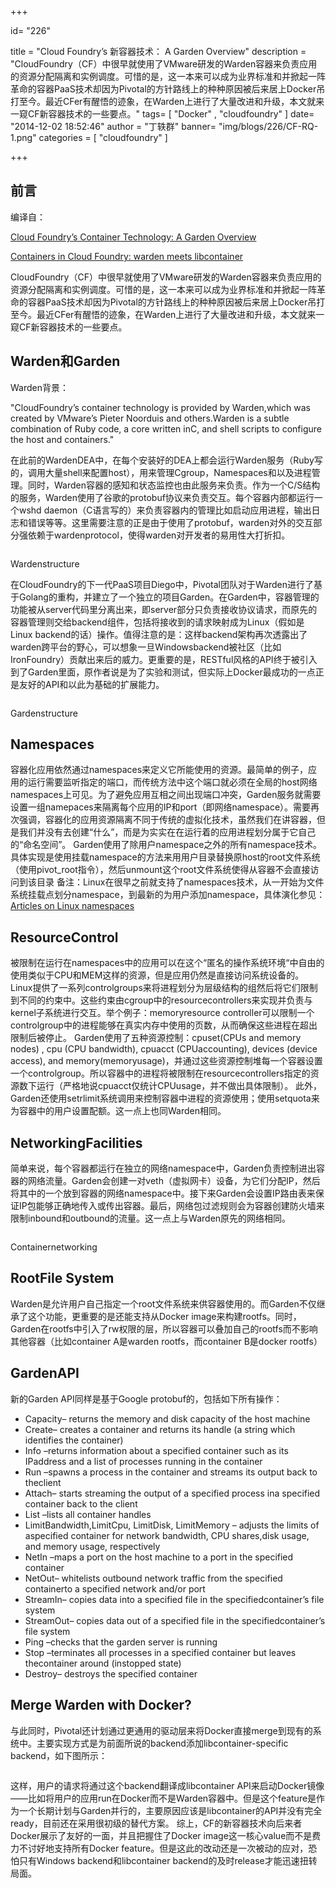 +++

id= "226"

title = "Cloud Foundry’s 新容器技术： A Garden Overview"
description = "CloudFoundry（CF）中很早就使用了VMware研发的Warden容器来负责应用的资源分配隔离和实例调度。可惜的是，这一本来可以成为业界标准和并掀起一阵革命的容器PaaS技术却因为Pivotal的方针路线上的种种原因被后来居上Docker吊打至今。最近CFer有醒悟的迹象，在Warden上进行了大量改进和升级，本文就来一窥CF新容器技术的一些要点。"
tags= [ "Docker" , "cloudfoundry" ]
date= "2014-12-02 18:52:46"
author = "丁轶群"
banner= "img/blogs/226/CF-RQ-1.png"
categories = [ "cloudfoundry" ]

+++



## 前言

编译自：

[Cloud Foundry’s Container Technology: A Garden Overview](http://blog.pivotal.io/cloud-foundry-pivotal/features/cloud-foundry-container-technology-a-garden-overview) 

[Containers in Cloud Foundry: warden meets libcontainer](http://underlap.blogspot.com/2014/06/warden-meets-libcontainer.html) 

CloudFoundry（CF）中很早就使用了VMware研发的Warden容器来负责应用的资源分配隔离和实例调度。可惜的是，这一本来可以成为业界标准和并掀起一阵革命的容器PaaS技术却因为Pivotal的方针路线上的种种原因被后来居上Docker吊打至今。最近CFer有醒悟的迹象，在Warden上进行了大量改进和升级，本文就来一窥CF新容器技术的一些要点。


**Warden和Garden**
-----------------

Warden背景：

 "CloudFoundry’s container technology is provided by Warden,which was created by VMware’s Pieter Noorduis and others.Warden is a subtle combination of Ruby code, a core written inC, and shell scripts to configure the host and containers." 

在此前的WardenDEA中，在每个安装好的DEA上都会运行Warden服务（Ruby写的，调用大量shell来配置host），用来管理Cgroup，Namespaces和以及进程管理。同时，Warden容器的感知和状态监控也由此服务来负责。作为一个C/S结构的服务，Warden使用了谷歌的protobuf协议来负责交互。每个容器内部都运行一个wshd daemon（C语言写的）来负责容器内的管理比如启动应用进程，输出日志和错误等等。这里需要注意的正是由于使用了protobuf，warden对外的交互部分强依赖于wardenprotocol，使得warden对开发者的易用性大打折扣。 
<center>
<img src="https://res.cloudinary.com/rachel725/image/upload/v1605616361/sel/CF-RQ-1_drqy4s.png" alt="" style="zoom:100%;" />
</center>


Wardenstructure

在CloudFoundry的下一代PaaS项目Diego中，Pivotal团队对于Warden进行了基于Golang的重构，并建立了一个独立的项目Garden。在Garden中，容器管理的功能被从server代码里分离出来，即server部分只负责接收协议请求，而原先的容器管理则交给backend组件，包括将接收到的请求映射成为Linux（假如是Linux backend的话）操作。值得注意的是：这样backend架构再次透露出了warden跨平台的野心，可以想象一旦Windowsbackend被社区（比如IronFoundry）贡献出来后的威力。更重要的是，RESTful风格的API终于被引入到了Garden里面，原作者说是为了实验和测试，但实际上Docker最成功的一点正是友好的API和以此为基础的扩展能力。 
<center>
<img src="https://res.cloudinary.com/rachel725/image/upload/v1605616361/sel/CF-RQ-2_w7xi13.png" alt="" style="zoom:100%;" />
</center>


Gardenstructure

**Namespaces**
--------------

容器化应用依然通过namespaces来定义它所能使用的资源。最简单的例子，应用的运行需要监听指定的端口，而传统方法中这个端口就必须在全局的host网络namespaces上可见。为了避免应用互相之间出现端口冲突，Garden服务就需要设置一组namepaces来隔离每个应用的IP和port（即网络namespace）。需要再次强调，容器化的应用资源隔离不同于传统的虚拟化技术，虽然我们在讲容器，但是我们并没有去创建“什么”，而是为实实在在运行着的应用进程划分属于它自己的“命名空间”。 Garden使用了除用户namespace之外的所有namespace技术。具体实现是使用挂载namespace的方法来用用户目录替换原host的root文件系统（使用pivot\_root指令），然后unmount这个root文件系统使得从容器不会直接访问到该目录 备注：Linux在很早之前就支持了namespaces技术，从一开始为文件系统挂载点划分namespace，到最新的为用户添加namespace，具体演化参见：[Articles on Linux namespaces](http://lwn.net/)

**ResourceControl**
-------------------

被限制在运行在namespaces中的应用可以在这个“匿名的操作系统环境“中自由的使用类似于CPU和MEM这样的资源，但是应用仍然是直接访问系统设备的。Linux提供了一系列controlgroups来将进程划分为层级结构的组然后将它们限制到不同的约束中。这些约束由cgroup中的resourcecontrollers来实现并负责与kernel子系统进行交互。举个例子：memoryresource controller可以限制一个controlgroup中的进程能够在真实内存中使用的页数，从而确保这些进程在超出限制后被停止。 Garden使用了五种资源控制：cpuset(CPUs and memory nodes) , cpu (CPU bandwidth), cpuacct (CPUaccounting), devices (device access), and memory(memoryusage)，并通过这些资源控制堆每一个容器设置一个controlgroup。所以容器中的进程将被限制在resourcecontrollers指定的资源数下运行（严格地说cpuacct仅统计CPUusage，并不做出具体限制）。 此外，Garden还使用setrlimit系统调用来控制容器中进程的资源使用；使用setquota来为容器中的用户设置配额。这一点上也同Warden相同。

**NetworkingFacilities**
------------------------

简单来说，每个容器都运行在独立的网络namespace中，Garden负责控制进出容器的网络流量。Garden会创建一对veth（虚拟网卡）设备，为它们分配IP，然后将其中的一个放到容器的网络namespace中。接下来Garden会设置IP路由表来保证IP包能够正确地传入或传出容器。最后，网络包过滤规则会为容器创建防火墙来限制inbound和outbound的流量。这一点上与Warden原先的网络相同。 
<center>
<img src="https://res.cloudinary.com/rachel725/image/upload/v1605616362/sel/CF-RQ-3_jvk0vq.png" alt="" style="zoom:100%;" />
</center>

Containernetworking

**RootFile System**
-------------------

Warden是允许用户自己指定一个root文件系统来供容器使用的。而Garden不仅继承了这个功能，更重要的是还能支持从Docker image来构建rootfs。同时，Garden在rootfs中引入了rw权限的层，所以容器可以叠加自己的rootfs而不影响其他容器（比如container A是warden rootfs，而container B是docker rootfs）

**GardenAPI**
-------------

新的Garden API同样是基于Google protobuf的，包括如下所有操作：

*   Capacity– returns the memory and disk capacity of the host machine
*   Create– creates a container and returns its handle (a string which identifies the container)
*   Info –returns information about a specified container such as its IPaddress and a list of processes running in the container
*   Run –spawns a process in the container and streams its output back to theclient
*   Attach– starts streaming the output of a specified process ina specified container back to the client
*   List –lists all container handles
*   LimitBandwidth,LimitCpu, LimitDisk, LimitMemory – adjusts the limits of aspecified container for network bandwidth, CPU shares,disk usage, and memory usage, respectively
*   NetIn –maps a port on the host machine to a port in the specified container
*   NetOut– whitelists outbound network traffic from the specified containerto a specified network and/or port
*   StreamIn– copies data into a specified file in the specifiedcontainer’s file system
*   StreamOut– copies data out of a specified file in the specifiedcontainer’s file system
*   Ping –checks that the garden server is running
*   Stop –terminates all processes in a specified container but leaves thecontainer around (instopped state)
*   Destroy– destroys the specified container

**Merge Warden with Docker?**
-----------------------------

与此同时，Pivotal还计划通过更通用的驱动层来将Docker直接merge到现有的系统中。主要实现方式是为前面所说的backend添加libcontainer-specific backend，如下图所示： 
<center>
<img src="https://res.cloudinary.com/rachel725/image/upload/v1605616363/sel/CF-RQ-4_ujgd92.png" alt="" style="zoom:80%;" />
</center>



这样，用户的请求将通过这个backend翻译成libcontainer API来启动Docker镜像——比如将用户的应用run在Docker而不是Warden容器中。但是这个feature是作为一个长期计划与Garden并行的，主要原因应该是libcontainer的API并没有完全ready，目前还在采用很初级的替代方案。 综上，CF的新容器技术向后来者Docker展示了友好的一面，并且把握住了Docker image这一核心value而不是费力不讨好地支持所有Docker feature。但是这此的改动还是一次被动的应对，恐怕只有Windows backend和libcontainer backend的及时release才能迅速扭转局面。